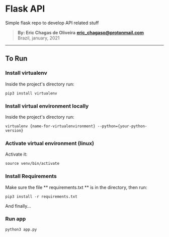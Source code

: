 # Flask API

Simple flask repo to develop API related stuff

> **By: Eric Chagas de Oliveira**
> **eric_chagaso@protonmail.com** <br>
> Brazil, january, 2021

<hr>

## To Run

### Install virtualenv

Inside the project's directory run:

```
pip3 install virtualenv
```

### Install virtual environment locally

Inside the project's directory run:

```
virtualenv {name-for-virtualenvironment} --python={your-python-version}
```

### Activate virtual environment (linux)

Activate it:
```
source venv/bin/activate
```

### Install Requirements

Make sure the file ** requirements.txt ** is in the directory, then run:
```
pip3 install -r requirements.txt
```

And finally...
### Run app

```
python3 app.py
```
